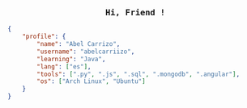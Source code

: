 <!-- Abel GitHub Profile -->

<div align=center>

### <span style="font-family: 'Iosevka', monospace;">Hi, Friend !</span>

</div>

```json
{
    "profile": {
        "name": "Abel Carrizo",
        "username": "abelcarriizo",
        "learning": "Java",
        "lang": ["es"],
        "tools": [".py", ".js", ".sql", ".mongodb", ".angular"],
        "os": ["Arch Linux", "Ubuntu"]
    }
}
```  